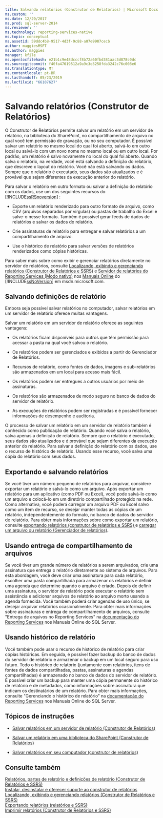 ```yaml
---
title: Salvando relatórios (Construtor de Relatórios) | Microsoft Docs
ms.custom: ''
ms.date: 12/29/2017
ms.prod: sql-server-2014
ms.reviewer: ''
ms.technology: reporting-services-native
ms.topic: conceptual
ms.assetid: 59ddc4b8-9517-4d3f-9c88-a07e9907cecb
author: maggiesMSFT
ms.author: maggies
manager: kfile
ms.openlocfilehash: e21b1c9e48dcccf8b72a60fbd381aac3d878c0dc
ms.sourcegitcommit: f40fa47619512a9a9c3e3258fda3242c76c008e6
ms.translationtype: MT
ms.contentlocale: pt-BR
ms.lasthandoff: 05/23/2019
ms.locfileid: "66107627"
---
```

# <a name="saving-reports-report-builder"></a>Salvando relatórios (Construtor de Relatórios)
  O Construtor de Relatórios permite salvar um relatório em um servidor de relatório, na biblioteca do SharePoint, no compartilhamento de arquivo no qual você tem permissão de gravação, ou no seu computador. É possível salvar um relatório no mesmo local do qual foi aberto, salvá-lo em outro local ou salvá-lo com um novo nome no mesmo local ou em outro local. Por padrão, um relatório é salvo novamente no local do qual foi aberto. Quando salva o relatório, na verdade, você está salvando a definição do relatório, que descreve o layout do relatório. Você não está salvando os dados. Sempre que o relatório é executado, seus dados são atualizados e é provável que sejam diferentes da execução anterior do relatório.  
  
 Para salvar o relatório em outro formato ou salvar a definição do relatório com os dados, use um dos seguintes recursos do [!INCLUDE[ssRSnoversion](../../includes/ssrsnoversion-md.md)] :  
  
-   Exporte um relatório renderizado para outro formato de arquivo, como CSV (arquivos separados por vírgulas) ou pastas de trabalho do Excel e salve-o nesse formato. Também é possível gerar feeds de dados de relatórios e salvar os dados do relatório.  
  
-   Crie assinaturas de relatório para entregar e salvar relatórios a um compartilhamento de arquivo.  
  
-   Use o histórico de relatório para salvar versões de relatórios renderizados como cópias históricas.  
  
 Para saber mais sobre como exibir e gerenciar relatórios diretamente no servidor de relatórios, consulte [Localizando, exibindo e gerenciando relatórios &#40;Construtor de Relatórios e SSRS&#41;](finding-viewing-and-managing-reports-report-builder-and-ssrs.md) e [Servidor de relatórios do Reporting Services &#40;Modo nativo&#41;](../report-server/reporting-services-report-server-native-mode.md) nos [Manuais Online](https://go.microsoft.com/fwlink/?LinkId=154888) do [!INCLUDE[ssNoVersion](../../includes/ssnoversion-md.md)] em msdn.microsoft.com.  
  
##  <a name="SavingReportDefinitions"></a> Salvando definições de relatório  
 Embora seja possível salvar relatórios no computador, salvar relatórios em um servidor de relatório oferece muitas vantagens.  
  
 Salvar um relatório em um servidor de relatório oferece as seguintes vantagens:  
  
-   Os relatórios ficam disponíveis para outros que têm permissão para acessar a pasta na qual você salvou o relatório.  
  
-   Os relatórios podem ser gerenciados e exibidos a partir do Gerenciador de Relatórios.  
  
-   Recursos de relatório, como fontes de dados, imagens e sub-relatórios são armazenados em um local para acesso mais fácil.  
  
-   Os relatórios podem ser entregues a outros usuários por meio de assinaturas.  
  
-   Os relatórios são armazenados de modo seguro no banco de dados do servidor de relatório.  
  
-   As execuções de relatórios podem ser registradas e é possível fornecer informações de desempenho e auditoria.  
  
 O processo de salvar um relatório em um servidor de relatório também é conhecido como publicação de relatório. Quando você salva o relatório, salva apenas a definição de relatório. Sempre que o relatório é executado, seus dados são atualizados e é provável que sejam diferentes da execução anterior do relatório. Para salvar a definição do relatório com os dados, use o recurso de histórico de relatório. Usando esse recurso, você salva uma cópia do relatório com seus dados.  
  

  
##  <a name="ExportingAndSavingReports"></a> Exportando e salvando relatórios  
 Se você tiver um número pequeno de relatórios para arquivar, considere exportar um relatório e salvá-lo como um arquivo. Após exportar um relatório para um aplicativo (como PDF ou Excel), você pode salvá-lo como um arquivo e colocá-lo em um diretório compartilhado protegido na rede. Como alternativa, você poderá carregar um arquivo PDF ou Excel salvo como um item de recurso, se desejar manter todas as cópias de um relatório, independentemente do formato, no banco de dados do servidor de relatório. Para obter mais informações sobre como exportar um relatório, consulte [exportando relatórios &#40;construtor de relatórios e SSRS&#41; ](export-reports-report-builder-and-ssrs.md) e [carregar um arquivo ou relatório &#40;Gerenciador de relatórios&#41;](../reports/upload-a-file-or-report-report-manager.md).  
  

  
##  <a name="UsingFileShareDelivery"></a> Usando entrega de compartilhamento de arquivos  
 Se você tiver um grande número de relatórios a serem arquivados, crie uma assinatura que entrega o relatório diretamente ao sistema de arquivos. Para esta abordagem, você deve criar uma assinatura para cada relatório, escolher uma pasta compartilhada para armazenar os relatórios e definir uma agenda que determine quando o arquivo é criado. Depois de definir uma assinatura, o servidor de relatório pode executar o relatório sem assistência e adicionar arquivos de relatório ao arquivo morto usando a agenda fornecida. Você também poderá criar agendas de uso único, se desejar arquivar relatórios ocasionalmente. Para obter mais informações sobre assinaturas e entrega de compartilhamento de arquivos, consulte "Entrega de arquivos no Reporting Services" na [documentação do Reporting Services](https://go.microsoft.com/fwlink/?linkid=121312) nos Manuais Online do SQL Server.  
  

  
##  <a name="UsingReportHistory"></a> Usando histórico de relatório  
 Você também pode usar o recurso de histórico de relatório para criar cópias históricas. Em seguida, é possível fazer backup do banco de dados do servidor de relatório e armazenar o backup em um local seguro para uso futuro. Todo o histórico de relatório (juntamente com relatórios, itens de fontes de dados compartilhadas, pastas, assinaturas e agendas compartilhadas) é armazenado no banco de dados do servidor de relatório. É possível criar um backup para manter uma cópia permanente do histórico de relatório e de metadados, como informações sobre assinatura que indicam os destinatários de um relatório. Para obter mais informações, consulte "Gerenciando o histórico de relatório" na [documentação do Reporting Services](https://go.microsoft.com/fwlink/?linkid=121312) nos Manuais Online do SQL Server.  
  

  
##  <a name="HowTo"></a> Tópicos de instruções  
  
-   [Salvar relatórios em um servidor de relatório &#40;Construtor de Relatórios&#41;](save-reports-to-a-report-server-report-builder.md)  
  
-   [Salvar um relatório em uma biblioteca do SharePoint &#40;Construtor de Relatórios&#41;](save-a-report-to-a-sharepoint-library-report-builder.md)  
  
-   [Salvar relatórios em seu computador &#40;construtor de relatórios&#41;](../save-reports-to-your-computer-report-builder.md)  
  

  
## <a name="see-also"></a>Consulte também  
 [Relatórios, partes de relatório e definições de relatório &#40;Construtor de Relatórios e SSRS&#41;](../report-design/reports-report-parts-and-report-definitions-report-builder-and-ssrs.md)   
 [Instalar, desinstalar e oferecer suporte ao construtor de relatórios](../install-uninstall-and-report-builder-support.md)   
 [Localizando, exibindo e gerenciando relatórios &#40;Construtor de Relatórios e SSRS&#41;](finding-viewing-and-managing-reports-report-builder-and-ssrs.md)   
 [Exportando relatórios &#40;relatórios e SSRS&#41;](export-reports-report-builder-and-ssrs.md)   
 [Imprimir relatórios &#40;Construtor de Relatórios e SSRS&#41;](print-reports-report-builder-and-ssrs.md)  
  
  
